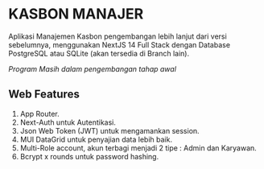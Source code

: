 # KASBON MANAJER

Aplikasi Manajemen Kasbon pengembangan lebih lanjut dari versi sebelumnya,
menggunakan NextJS 14 Full Stack dengan Database PostgreSQL atau SQLite (akan tersedia di Branch lain).

*Program Masih dalam pengembangan tahap awal*

## Web Features

1. App Router.
2. Next-Auth untuk Autentikasi.
3. Json Web Token (JWT) untuk mengamankan session.
4. MUI DataGrid untuk penyajian data lebih baik.
5. Multi-Role account, akun terbagi menjadi 2 tipe : Admin dan Karyawan.
6. Bcrypt x rounds untuk password hashing.
